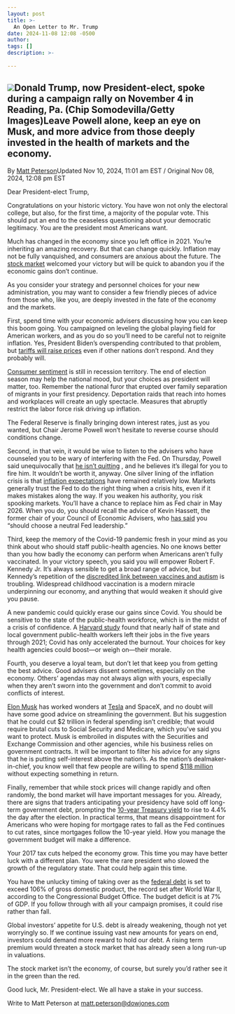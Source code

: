 ```yaml
---
layout: post
title: >-
  An Open Letter to Mr. Trump
date: 2024-11-08 12:08 -0500
author: 
tags: []
description: >-
  
---
```

![](https://images.barrons.com/im-01152343?width=940&height=626)Donald Trump, now President-elect, spoke during a campaign rally on November 4 in Reading, Pa.  (Chip Somodevilla/Getty Images)Leave Powell alone, keep an eye on Musk, and more advice from those deeply invested in the health of markets and the economy.
-----------------------------------------------------------------------------------------------------------------------------

By [Matt Peterson](https://www.barrons.com/authors/matt-peterson?mod=article_byline)Updated Nov 10, 2024, 11:01 am EST / Original Nov 08, 2024, 12:08 pm EST

Dear President-elect Trump,

Congratulations on your historic victory. You have won not only the electoral college, but also, for the first time, a majority of the popular vote. This should put an end to the ceaseless questioning about your democratic legitimacy. You are the president most Americans want.

Much has changed in the economy since you left office in 2021. You’re inheriting an amazing recovery. But that can change quickly. Inflation may not be fully vanquished, and consumers are anxious about the future. The [stock market](/market-data/indexes/spx?mod=article_chiclet) welcomed your victory but will be quick to abandon you if the economic gains don’t continue.

As you consider your strategy and personnel choices for your new administration, you may want to consider a few friendly pieces of advice from those who, like you, are deeply invested in the fate of the economy and the markets.

First, spend time with your economic advisers discussing how you can keep this boom going. You campaigned on leveling the global playing field for American workers, and as you do so you’ll need to be careful not to reignite inflation. Yes, President Biden’s overspending contributed to that problem, but [tariffs will raise prices](https://www.barrons.com/articles/trump-tariffs-who-gets-hurt-mexico-china-d1da2d50?mod=article_inline) even if other nations don’t respond. And they probably will.

[Consumer sentiment](https://fred.stlouisfed.org/series/UMCSENT/) is still in recession territory. The end of election season may help the national mood, but your choices as president will matter, too. Remember the national furor that erupted over family separation of migrants in your first presidency. Deportation raids that reach into homes and workplaces will create an ugly spectacle. Measures that abruptly restrict the labor force risk driving up inflation.

The Federal Reserve is finally bringing down interest rates, just as you wanted, but Chair Jerome Powell won’t hesitate to reverse course should conditions change.

Second, in that vein, it would be wise to listen to the advisers who have counseled you to be wary of interfering with the Fed. On Thursday, Powell said unequivocally that [he isn’t quitting](https://www.barrons.com/articles/fed-powell-trump-resign-bdac3ca0?mod=article_inline) , and he believes it’s illegal for you to fire him. It wouldn’t be worth it, anyway. One silver lining of the inflation crisis is that [inflation expectations](https://fred.stlouisfed.org/series/T5YIE) have remained relatively low. Markets generally trust the Fed to do the right thing when a crisis hits, even if it makes mistakes along the way. If you weaken his authority, you risk spooking markets. You’ll have a chance to replace him as Fed chair in May 2026. When you do, you should recall the advice of Kevin Hassett, the former chair of your Council of Economic Advisers, who [has said](https://www.goldmansachs.com/insights/top-of-mind/post-election-economic-policies) you “should choose a neutral Fed leadership.”

Third, keep the memory of the Covid-19 pandemic fresh in your mind as you think about who should staff public-health agencies. No one knows better than you how badly the economy can perform when Americans aren’t fully vaccinated. In your victory speech, you said you will empower Robert F. Kennedy Jr. It’s always sensible to get a broad range of advice, but Kennedy’s repetition of the [discredited link between vaccines and autism](https://www.barrons.com/articles/trump-win-robert-f-kennedy-jr-healthcare-system-1b085c75?mod=article_inline) is troubling. Widespread childhood vaccination is a modern miracle underpinning our economy, and anything that would weaken it should give you pause.

A new pandemic could quickly erase our gains since Covid. You should be sensitive to the state of the public-health workforce, which is in the midst of a crisis of confidence. A [Harvard study](https://www.hsph.harvard.edu/news/hsph-in-the-news/u-s-governmental-public-health-workforce-shrank-by-half-in-five-years-study-finds/) found that nearly half of state and local government public-health workers left their jobs in the five years through 2021; Covid has only accelerated the burnout. Your choices for key health agencies could boost—or weigh on—their morale.

Fourth, you deserve a loyal team, but don’t let that keep you from getting the best advice. Good advisers dissent sometimes, especially on the economy. Others’ agendas may not always align with yours, especially when they aren’t sworn into the government and don’t commit to avoid conflicts of interest.

[Elon Musk](https://www.barrons.com/articles/tesla-stock-trump-election-711f7237?mod=article_inline) has worked wonders at [Tesla](/market-data/stocks/tsla?mod=article_chiclet) and SpaceX, and no doubt will have some good advice on streamlining the government. But his suggestion that he could cut \$2 trillion in federal spending isn’t credible; that would require brutal cuts to Social Security and Medicare, which you’ve said you want to protect. Musk is embroiled in disputes with the Securities and Exchange Commission and other agencies, while his business relies on government contracts. It will be important to filter his advice for any signs that he is putting self-interest above the nation’s. As the nation’s dealmaker-in-chief, you know well that few people are willing to spend [\$118 million](https://www.barrons.com/articles/musk-donation-trump-campaign-f6d1704b?mod=article_inline) without expecting something in return.

Finally, remember that while stock prices will change rapidly and often randomly, the bond market will have important messages for you. Already, there are signs that traders anticipating your presidency have sold off long-term government debt, prompting the [10-year Treasury yield](/market-data/stocks/ty00?mod=article_chiclet) to rise to 4.4% the day after the election. In practical terms, that means disappointment for Americans who were hoping for mortgage rates to fall as the Fed continues to cut rates, since mortgages follow the 10-year yield. How you manage the government budget will make a difference.

Your 2017 tax cuts helped the economy grow. This time you may have better luck with a different plan. You were the rare president who slowed the growth of the regulatory state. That could help again this time.

You have the unlucky timing of taking over as the [federal debt](https://www.barrons.com/articles/debate-bond-yields-treasuries-trump-wins-dabc2bdf?mod=article_inline) is set to exceed 106% of gross domestic product, the record set after World War II, according to the Congressional Budget Office. The budget deficit is at 7% of GDP. If you follow through with all your campaign promises, it could rise rather than fall.

Global investors’ appetite for U.S. debt is already weakening, though not yet worryingly so. If we continue issuing vast new amounts for years on end, investors could demand more reward to hold our debt. A rising term premium would threaten a stock market that has already seen a long run-up in valuations.

The stock market isn’t the economy, of course, but surely you’d rather see it in the green than the red.

Good luck, Mr. President-elect. We all have a stake in your success.

Write to Matt Peterson at [matt.peterson@dowjones.com](mailto:matt.peterson@dowjones.com)

